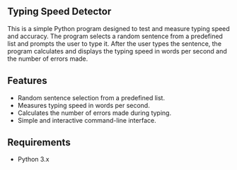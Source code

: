 
## Typing Speed Detector
This is a simple Python program designed to test and measure typing speed and accuracy. The program selects a random sentence from a predefined list and prompts the user to type it. After the user types the sentence, the program calculates and displays the typing speed in words per second and the number of errors made.




## Features

- Random sentence selection from a predefined list.
- Measures typing speed in words per second.
- Calculates the number of errors made during typing.
- Simple and interactive command-line interface.



## Requirements

- Python 3.x